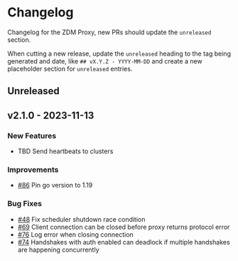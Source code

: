 # Changelog

Changelog for the ZDM Proxy, new PRs should update the `unreleased` section.

When cutting a new release, update the `unreleased` heading to the tag being generated and date, like `## vX.Y.Z - YYYY-MM-DD` and create a new placeholder section for  `unreleased` entries.

## Unreleased

## v2.1.0 - 2023-11-13

### New Features

* TBD Send heartbeats to clusters

### Improvements

* [#86](https://github.com/datastax/zdm-proxy/pull/86) Pin go version to 1.19

### Bug Fixes

* [#48](https://github.com/datastax/zdm-proxy/issues/48) Fix scheduler shutdown race condition
* [#69](https://github.com/datastax/zdm-proxy/issues/69) Client connection can be closed before proxy returns protocol error
* [#76](https://github.com/datastax/zdm-proxy/issues/76) Log error when closing connection
* [#74](https://github.com/datastax/zdm-proxy/issues/74) Handshakes with auth enabled can deadlock if multiple handshakes are happening concurrently